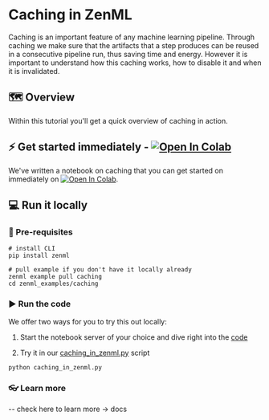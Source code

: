 # Caching in ZenML
Caching is an important feature of any machine learning pipeline. Through caching we make sure that the artifacts that 
a step produces can be reused in a consecutive pipeline run, thus saving time and energy. However it is important to 
understand how this caching works, how to disable it and when it is invalidated.

## 🗺 Overview

Within this tutorial you'll get a quick overview of caching in action. 

## ⚡ Get started immediately - [![Open In Colab](https://colab.research.google.com/assets/colab-badge.svg)](https://colab.research.google.com/github/zenml-io/zenml/blob/feature/ENG-634-beautify-examples/examples/Zenml_Basics/caching/Caching_in_Zenml.ipynb)

We've written a notebook on caching that you can get started on immediately on [![Open In Colab](https://colab.research.google.com/assets/colab-badge.svg)](https://colab.research.google.com/github/zenml-io/zenml/blob/feature/ENG-634-beautify-examples/examples/Zenml_Basics/caching/Caching_in_Zenml.ipynb).

## 💻 Run it locally
### 📃 Pre-requisites

```shell
# install CLI
pip install zenml 

# pull example if you don't have it locally already
zenml example pull caching
cd zenml_examples/caching
```

### ▶ Run the code

We offer two ways for you to try this out locally:

1. Start the notebook server of your choice and dive right into the [code](caching_in_zenml.ipynb)

2. Try it in our [caching_in_zenml.py](caching_in_zenml.py) script

```bash
python caching_in_zenml.py
```

### 👓 Learn more

-- check here to learn more -> docs

